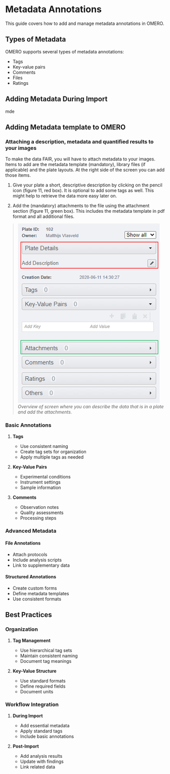 # Metadata Annotations

This guide covers how to add and manage metadata annotations in OMERO.

## Types of Metadata

OMERO supports several types of metadata annotations:
- Tags
- Key-value pairs
- Comments
- Files
- Ratings

## Adding Metadata During Import

mde

## Adding Metadata template to OMERO
### Attaching a description, metadata and quantified results to your images

To make the data FAIR, you will have to attach metadata to your images. Items to add are the metadata template (mandatory), library files (if applicable) and the plate layouts. At the right side of the screen you can add those items.

1)  Give your plate a short, descriptive description by clicking on the pencil icon (figure 11, red box). It is optional to add some tags as well. This might help to retrieve the data more easy later on.

2)  Add the (mandatory) attachments to the file using the attachment section (figure 11, green box). This includes the metadata template in pdf format and all additional files.

> ![alt text](images/attachement.png)
> *Overview of screen where you can describe the data that is in a plate and add the attachments.*

### Basic Annotations
1. **Tags**
   - Use consistent naming
   - Create tag sets for organization
   - Apply multiple tags as needed

2. **Key-Value Pairs**
   - Experimental conditions
   - Instrument settings
   - Sample information

3. **Comments**
   - Observation notes
   - Quality assessments
   - Processing steps

### Advanced Metadata

#### File Annotations
- Attach protocols
- Include analysis scripts
- Link to supplementary data

#### Structured Annotations
- Create custom forms
- Define metadata templates
- Use consistent formats

## Best Practices

### Organization
1. **Tag Management**
   - Use hierarchical tag sets
   - Maintain consistent naming
   - Document tag meanings

2. **Key-Value Structure**
   - Use standard formats
   - Define required fields
   - Document units

### Workflow Integration
1. **During Import**
   - Add essential metadata
   - Apply standard tags
   - Include basic annotations

2. **Post-Import**
   - Add analysis results
   - Update with findings
   - Link related data